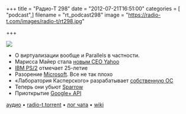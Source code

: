 +++
title = "Радио-Т 298"
date = "2012-07-21T16:51:00"
categories = [ "podcast",]
filename = "rt_podcast298"
image = "https://radio-t.com/images/radio-t/rt298.jpg"

+++

![](https://radio-t.com/images/radio-t/rt298.jpg)

* О виртуализации вообще и Parallels в частности.
* Марисса Майер стала [новым СЕО Yahoo](http://habrahabr.ru/post/147918/)
* [IBM PS/2](http://www.dgl.ru/news/ibm-ps2-legenda-otmechaet-25-letie_2102.html) отмечает 25-летие
* Разорение [Microsoft](http://www.latimes.com/business/la-fi-microsoft-earns-20120719,0,3760896.story). Все не так плохо
* «Лаборатория Касперского» разрабатывает [собственную ОС](http://safe.cnews.ru/news/top/index.shtml?2012/07/19/496956)
* Теперь они убьют [Sparrow](http://arstechnica.com/information-technology/2012/07/you-shall-know-google-by-its-trail-of-dead-a-sparrow-users-lament/)
* Приоткрытие [Google+ API](http://mashable.com/2012/07/19/google-plus-api-businesses/)

[аудио](http://cdn.radio-t.com/rt_podcast298.mp3) • [radio-t.torrent](http://cdn.radio-t.com/torrents/rt_podcast298.mp3.torrent) • [лог чата](http://chat.radio-t.com/logs/radio-t-298.html) • [wiki](http://wiki.radio-t.com/%D0%92%D1%8B%D0%BF%D1%83%D1%81%D0%BA_298)<audio src="http://cdn.radio-t.com/rt_podcast298.mp3" preload="none"></audio>
